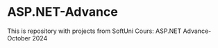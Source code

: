 # ASP.NET-Advance
This is repository with projects from SoftUni Cours: ASP.NET Advance- October 2024
